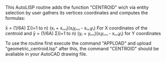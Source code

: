 This AutoLISP routine adds the function "CENTROID" wich via entity selection by user gathers
its vertices coordinates and computes the formulas:

x̄ = (1/6A) Σ(i=1 to n) (xᵢ + xᵢ₊₁)(xᵢyᵢ₊₁ - xᵢ₊₁yᵢ) For X coordinates of the centroid and
ȳ = (1/6A) Σ(i=1 to n) (yᵢ + yᵢ₊₁)(xᵢyᵢ₊₁ - xᵢ₊₁yᵢ) for Y coordinates

To use the routine first execute the command "APPLOAD" and upload "geometric_centroid.lsp"
after this, the command "CENTROID" should be avaliable in your AutoCAD drawing file.
